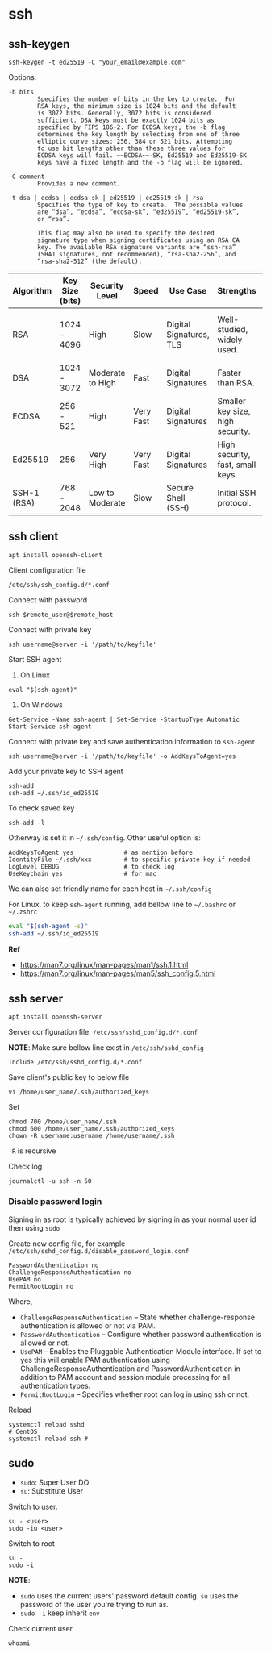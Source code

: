 # ssh

## ssh-keygen
```
ssh-keygen -t ed25519 -C "your_email@example.com"
```

Options:

    -b bits
            Specifies the number of bits in the key to create.  For
            RSA keys, the minimum size is 1024 bits and the default
            is 3072 bits. Generally, 3072 bits is considered
            sufficient. DSA keys must be exactly 1024 bits as
            specified by FIPS 186-2. For ECDSA keys, the -b flag
            determines the key length by selecting from one of three
            elliptic curve sizes: 256, 384 or 521 bits. Attempting
            to use bit lengths other than these three values for
            ECDSA keys will fail. ~~ECDSA~~-SK, Ed25519 and Ed25519-SK
            keys have a fixed length and the -b flag will be ignored.

    -C comment
            Provides a new comment.

    -t dsa | ecdsa | ecdsa-sk | ed25519 | ed25519-sk | rsa
            Specifies the type of key to create.  The possible values
            are “dsa”, “ecdsa”, “ecdsa-sk”, “ed25519”, “ed25519-sk”,
            or “rsa”.

            This flag may also be used to specify the desired
            signature type when signing certificates using an RSA CA
            key. The available RSA signature variants are “ssh-rsa”
            (SHA1 signatures, not recommended), “rsa-sha2-256”, and
            “rsa-sha2-512” (the default).

|Algorithm|Key Size (bits)|Security Level|Speed|Use Case|Strengths|Weaknesses|
|---|---|---|---|---|---|---|
|RSA|1024 - 4096|High|Slow|Digital Signatures, TLS|Well-studied, widely used.|Potentially vulnerable to quantum computing attacks.|
|DSA|1024 - 3072|Moderate to High|Fast|Digital Signatures|Faster than RSA.|Fixed key size.|
|ECDSA|256 - 521|High|Very Fast|Digital Signatures|Smaller key size, high security.|Complex implementation.|
|Ed25519|256|Very High|Very Fast|Digital Signatures|High security, fast, small keys.|Newer, not widely supported.|
|SSH-1 (RSA)|768 - 2048|Low to Moderate|Slow|Secure Shell (SSH)|Initial SSH protocol.|Deprecated, vulnerable.|

## ssh client
```
apt install openssh-client
```
Client configuration file

	/etc/ssh/ssh_config.d/*.conf

Connect with password
```
ssh $remote_user@$remote_host
```

Connect with private key
```
ssh username@server -i '/path/to/keyfile'
```

Start SSH agent
1. On Linux
```
eval "$(ssh-agent)"
```

1. On Windows
```
Get-Service -Name ssh-agent | Set-Service -StartupType Automatic
Start-Service ssh-agent
```

Connect with private key and save authentication information to `ssh-agent`
```
ssh username@server -i '/path/to/keyfile' -o AddKeysToAgent=yes
```

Add your private key to SSH agent
```
ssh-add
ssh-add ~/.ssh/id_ed25519
```

To check saved key
```
ssh-add -l
```

Otherway is set it in `~/.ssh/config`.
Other useful option is:
```
AddKeysToAgent yes              # as mention before
IdentityFile ~/.ssh/xxx         # to specific private key if needed
LogLevel DEBUG                  # to check log
UseKeychain yes                 # for mac
```

We can also set friendly name for each host in `~/.ssh/config`

For Linux, to keep `ssh-agent` running, add bellow line to `~/.bashrc` or `~/.zshrc`
```sh
eval "$(ssh-agent -s)"
ssh-add ~/.ssh/id_ed25519
```

**Ref**
- https://man7.org/linux/man-pages/man1/ssh.1.html
- https://man7.org/linux/man-pages/man5/ssh_config.5.html

## ssh server
```
apt install openssh-server
```
Server configuration file:  `/etc/ssh/sshd_config.d/*.conf`

**NOTE**: Make sure bellow line exist in `/etc/ssh/sshd_config`
```
Include /etc/ssh/sshd_config.d/*.conf
```

Save client's public key to below file
```
vi /home/user_name/.ssh/authorized_keys
```

Set
```
chmod 700 /home/user_name/.ssh
chmod 600 /home/user_name/.ssh/authorized_keys
chown -R username:username /home/username/.ssh
```
`-R` is recursive

Check log
```
journalctl -u ssh -n 50
```

### Disable password login
Signing in as root is typically achieved by signing in as your normal user id then using `sudo`

Create new config file, for example `/etc/ssh/sshd_config.d/disable_password_login.conf`
```
PasswordAuthentication no
ChallengeResponseAuthentication no
UsePAM no
PermitRootLogin no
```

Where,
- `ChallengeResponseAuthentication` – State whether challenge-response authentication is allowed or not via PAM.
- `PasswordAuthentication` – Configure whether password authentication is allowed or not.
- `UsePAM` – Enables the Pluggable Authentication Module interface. If set to yes this will enable PAM authentication using ChallengeResponseAuthentication and PasswordAuthentication in addition to PAM account and session module processing for all authentication types.
- `PermitRootLogin` – Specifies whether root can log in using ssh or not.

Reload
```
systemctl reload sshd
# CentOS
systemctl reload ssh #
```
## sudo

- `sudo`: Super User DO
- `su`: Substitute User

Switch to user. 
```
su - <user>
sudo -iu <user>
```

Switch to root
```
su -
sudo -i
```

**NOTE**: 
- `sudo` uses the current users' password default config. `su` uses the password of the user you're trying to run as.
- `sudo -i` keep inherit `env`

Check current user
```
whoami
```